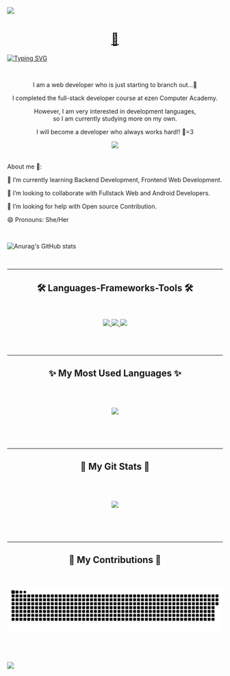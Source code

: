 <img src="https://capsule-render.vercel.app/api?type=waving&color=ffa500&height=150&section=header" />

<h1 align="center">
  <a href="포트폴리오 사이트">
    🐥
  </a>
</h1>


[![Typing SVG](https://readme-typing-svg.demolab.com?font=Seymour+One&size=23&pause=1000&color=F7933F&center=true&vCenter=true&random=false&width=850&lines=A+passionate+Web+Developer+from+South+Korea)](https://git.io/typing-svg)


<br/>

<div align="center">
  <p>I am a web developer who is just starting to branch out...🐣</p>
  <p>I completed the full-stack developer course at ezen Computer Academy.</p>
  <p>However, I am very interested in development languages,<br/>
    so I am currently studying more on my own.</p>
  <p>I will become a developer who always works hard!! 🐤=3</p>
</div>

<div align="center">
  <a href="mailto:pg.ush9211@gmail.com">
    <img src="https://skillicons.dev/icons?i=gmail">
  </a>
</div>

<br/>

<div>
  <p>About me 🐥:</p>
  <p>🌱 I’m currently learning Backend Development, Frontend Web Development.</p>
  <p>👯 I’m looking to collaborate with Fullstack Web and Android Developers.</p>
  <p>🤔 I’m looking for help with Open source Contribution.</p>
  <p>😄 Pronouns: She/Her</p>
</div>

<br/>

![Anurag's GitHub stats](https://github-readme-stats.vercel.app/api?username=ush9211&show_icons=true&theme=great-gatsby)

<br/>

<hr/>

<h2 align="center">🛠 Languages-Frameworks-Tools 🛠</h2>

<br/>
<br/>

<div align="center">
  <a href="https://skillicons.dev">
    <img src="https://skillicons.dev/icons?i=java,javascript,jquery,html,css,vscode,git,github,figma,aws">
    <img src="https://skillicons.dev/icons?i=react,nodejs,bootstrap,mysql,vscode,spring,eclipse,firebase,linux,postman">
    <img src="https://skillicons.dev/icons?i=materialui,maven,docker,gradle,linux,npm,ps,powershell,windows,yarn">
  </a>
</div>
<br/>
<br/>
<br/>
<hr/>

<h2 align="center">✨ My Most Used Languages ✨</h2>

<br/>
<br/>

<p align="center">
  <a href="https://github.com/${ush9211}">
    <img align="center" src="https://github-readme-stats.vercel.app/api/top-langs/?username=ush9211&layout=compact&show_icons=true&show_owner=true&hide_title=true&theme=great-gatsby&hide=true" />
  </a>
</p>
<br/>
<br/>
<br/>
<hr/>

<h2 align="center">🎇 My Git Stats 🎇</h2>

<br/>
<br/>

<p align="center">
  <a href="https://github.com/${ush9211}">
    <img align="center" src="https://github-readme-stats.vercel.app/api?username=ush9211&hide=true&hide_title=true&show_icons=true&include_all_commits=true&theme=great-gatsby" />
  </a>
</p>
<br/>
<br/>
<br/>
<hr/>

<h2 align="center">🧶 My Contributions 🧶</h2>

<br/>

<p align="center">
  <a href="https://github.com/${ush9211}">
    <img src="https://github.com/ush9211/ush9211/blob/output/github-contribution-grid-snake.svg"/>
  </a>
</p>

<br/>
<br/>
<br/>

<img src="https://capsule-render.vercel.app/api?type=waving&color=ffa500&height=150&section=footer" />
